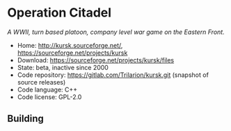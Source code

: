 # Operation Citadel

_A WWII, turn based platoon, company level war game on the Eastern Front._

- Home: http://kursk.sourceforge.net/, https://sourceforge.net/projects/kursk
- Download: https://sourceforge.net/projects/kursk/files
- State: beta, inactive since 2000
- Code repository: https://gitlab.com/Trilarion/kursk.git (snapshot of source releases)
- Code language: C++
- Code license: GPL-2.0

## Building

